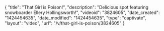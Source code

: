 {
    "title": "That Girl is Poison!",
    "description": "Delicious spot featuring snowboarder Ellery Hollingsworth!",
    "videoid": "3824605",
    "date_created": "1424454635",
    "date_modified": "1424454635",
    "type": "captivate",
    "layout": "video",
    "url": "\/v\/that-girl-is-poison\/3824605"
}